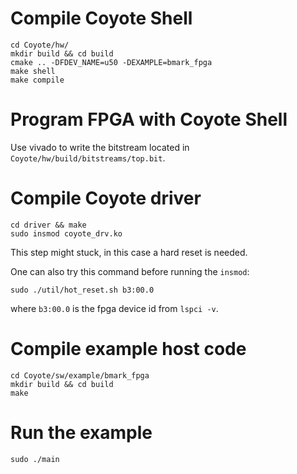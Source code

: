 
# Compile Coyote Shell
```
cd Coyote/hw/
mkdir build && cd build
cmake .. -DFDEV_NAME=u50 -DEXAMPLE=bmark_fpga
make shell
make compile
```

# Program FPGA with Coyote Shell

Use vivado to write the bitstream located in `Coyote/hw/build/bitstreams/top.bit`.


# Compile Coyote driver

```
cd driver && make
sudo insmod coyote_drv.ko
```

This step might stuck, in this case a hard reset is needed. 

One can also try this command before running the `insmod`:
```
sudo ./util/hot_reset.sh b3:00.0
```
where `b3:00.0` is the fpga device id from `lspci -v`.

# Compile example host code
```
cd Coyote/sw/example/bmark_fpga
mkdir build && cd build
make
```

# Run the example
```
sudo ./main
```
